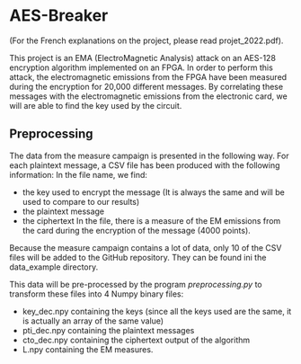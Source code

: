 # AES-Breaker

(For the French explanations on the project, please read projet_2022.pdf).

This project is an EMA (ElectroMagnetic Analysis) attack on an AES-128 encryption algorithm implemented on an FPGA.
In order to perform this attack, the electromagnetic emissions from the FPGA have been measured during the encryption
for 20,000 different messages. By correlating these messages with the electromagnetic emissions from the electronic card,
we will are able to find the key used by the circuit.

## Preprocessing
The data from the measure campaign is presented in the following way. For each plaintext message, a CSV file has been
produced with the following information:
In the file name, we find: 
- the key used to encrypt the message (It is always the same and will be used to compare to our results)
- the plaintext message
- the ciphertext
In the file, there is a measure of the EM emissions from the card during the encryption of the message (4000 points).

Because the measure campaign contains a lot of data, only 10 of the CSV files will be added to the GitHub repository. 
They can be found ini the data_example directory.

This data will be pre-processed by the program _preprocessing.py_ to transform these files into 4 Numpy binary files:
- key_dec.npy containing the keys (since all the keys used are the same, it is actually an array of the same value)
- pti_dec.npy containing the plaintext messages
- cto_dec.npy containing the ciphertext output of the algorithm
- L.npy containing the EM measures.

